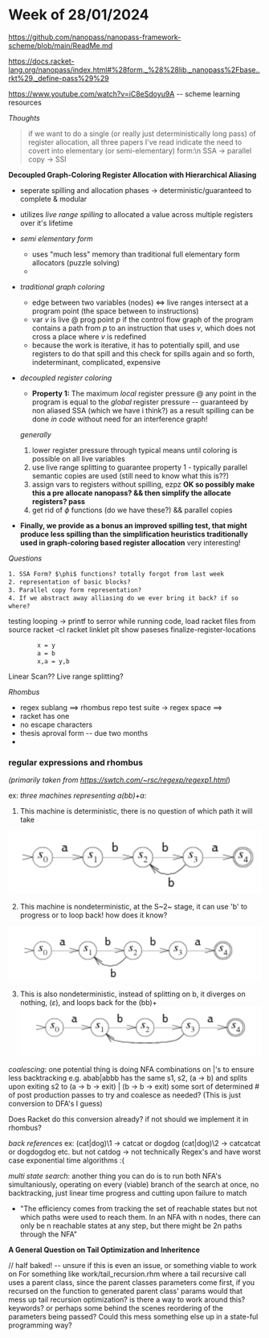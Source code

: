 # Week of 28/01/2024
https://github.com/nanopass/nanopass-framework-scheme/blob/main/ReadMe.md

https://docs.racket-lang.org/nanopass/index.html#%28form._%28%28lib._nanopass%2Fbase..rkt%29._define-pass%29%29

https://www.youtube.com/watch?v=iC8eSdoyu9A -- scheme learning resources

*Thoughts* 

> if we want to do a single (or really just deterministically long pass) of register allocation, all three papers I've read indicate the need to covert into elementary (or semi-elementary) form:\n SSA -> parallel copy -> SSI

**Decoupled Graph-Coloring Register Allocation with Hierarchical Aliasing**

 - seperate spilling and allocation phases -> deterministic/guaranteed to complete & modular
 - utilizes *live range spilling* to allocated a value across multiple registers over it's lifetime
 - *semi elementary form*
    - uses "much less" memory than traditional full elementary form allocators (puzzle solving)
    - 
 - *traditional graph coloring*
    - edge between two variables (nodes) <=> live ranges intersect at a program point (the space between to instructions)
    - var *v* is live @ prog point *p* if the control flow graph of the program contains a path from *p* to an instruction that uses *v*, which does not cross a place where *v* is redefined
    - because the work is iterative, it has to potentially spill, and use registers to do that spill and this check for spills again and so forth, indeterminant, complicated, expensive
 - *decoupled register coloring*


    - **Property 1:** The maximum *local* register pressure @ any point in the program is equal to the *global* register pressure \-\- guaranteed by non aliased SSA (which we have i think?) as a result spilling can be done *in code* without need for an interference graph!

    *generally*
    1. lower register pressure through typical means until coloring is possible on all live variables
    2. use live range splitting to guarantee property 1 \- typically parallel semantic copies are used (still need to know what this is??)
    3. assign vars to registers without spilling, ezpz **OK so possibly make this a pre allocate nanopass? && then simplify the allocate registers? pass**
    4. get rid of $\phi$ functions (do we have these?) && parallel copies 

- **Finally, we provide as a bonus an improved spilling test, that might produce less spilling than the simplification heuristics traditionally used in graph-coloring based register allocation** very interesting!

*Questions*
    
    1. SSA Form? $\phi$ functions? totally forgot from last week
    2. representation of basic blocks?
    3. Parallel copy form representation? 
    4. If we abstract away alliasing do we ever bring it back? if so where?

testing looping
-> printf to serror while running code, load racket files from source
            racket -cl racket
            linklet plt show paseses finalize-register-locations


            x = y 
            a = b
            x,a = y,b 


Linear Scan??
Live range splitting?

*Rhombus*
 - regex sublang
 ==> rhombus repo test suite -> regex space
 ==> 
 - racket has one 
 - no escape characters
 - thesis aproval form -- due two months
 - 


### regular expressions and rhombus
*(primarily taken from https://swtch.com/~rsc/regexp/regexp1.html*)



ex: _three machines representing *a(bb)+a*_:
   
   1. This machine is deterministic, there is no question of which path it will take 
   
   ![A DETERMINISTIC NFA](image.png)

   2. This machine is nondeterministic, at the S~2~ stage, it can use 'b' to progress or to loop back! how does it know?

   ![alt text](image-1.png)

   3. This is also nondeterministic, instead of splitting on b, it diverges on nothing, ($\varepsilon$), and loops back for the (bb)+ 
   ![alt text](image-2.png)


_coalescing_: one potential thing is doing NFA combinations on |'s to ensure less backtracking e.g. abab|abbb has the same s1, s2, (a -> b) and splits upon exiting s2 to (a -> b -> exit) | (b -> b -> exit) some sort of determined # of post production passes to try and coalesce as needed?
(This is just conversion to DFA's I guess)

Does Racket do this conversion already? if not should we implement it in rhombus?

_back references_
ex: (cat|dog)\1 -> catcat or dogdog (cat|dog)\2 -> catcatcat or dogdogdog etc. but not catdog -> not technically Regex's and have worst case exponential time algorithms :\(


_multi state search_: another thing you can do is to run both NFA's simultaniously, operating on every (viable) branch of the search at once, no backtracking, just linear time progress and cutting upon failure to match
 - "The efficiency comes from tracking the set of reachable states but not which paths were used to reach them. In an NFA with n nodes, there can only be n reachable states at any step, but there might be 2n paths through the NFA"

 __A General Question on Tail Optimization and Inheritence__

// half baked! -- unsure if this is even an issue, or something viable to work on
For something like work/tail_recursion.rhm where a tail recursive call uses a parent class, since the parent classes parameters come first, if you recursed on the function to generated parent class' params would that mess up tail recursion optimization? is there a way to work around this? keywords? or perhaps some behind the scenes reordering of the parameters being passed? Could this mess something else up in a state-ful programming way?
